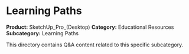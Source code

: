 # Learning Paths

**Product:** SketchUp_Pro_(Desktop)
**Category:** Educational Resources
**Subcategory:** Learning Paths

This directory contains Q&A content related to this specific subcategory.

